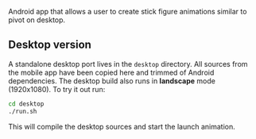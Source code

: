 Android app that allows a user to create stick figure animations similar to pivot on desktop.

## Desktop version

A standalone desktop port lives in the `desktop` directory. All sources from the
mobile app have been copied here and trimmed of Android dependencies. The
desktop build also runs in **landscape** mode (1920x1080). To try it out run:

```bash
cd desktop
./run.sh
```

This will compile the desktop sources and start the launch animation.

